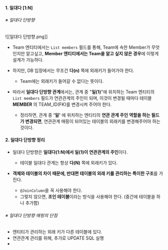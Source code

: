 
#### 1. 일대다 [1:N]

###### ※ 일대다 단방향

![[일대다 단방향.png]]
- Team 엔티티에서는 `List members` 필드를 통해, Team에 속한 Member가 무엇인지만 알고싶고, **Member 엔티티에서는 Team을 알고 싶지 않은 경우**에 이렇게 설계가 가능하다.

- 하지만, DB 입장에서는 무조건 **다(n)** 쪽에 외래키가 들어가야 한다. 
	- Team에는 외래키가 들어갈 수 없다는 뜻이다.

- 따라서 **일대다 단방향 관계**에서는, 관계 중 "**일(1)**"에 위치하는 Team 엔티티의 `List members` 필드가 연관관계의 주인이 되며, 이것이 변경될 때마다 테이블 **MEMBER** 의 TEAM_ID(FK)를 변경시켜 주어야 한다.
	- 정리하면, 관계 중 **'일'** 에 위치하는 엔티티의 **연관 관계 주인 역할을 하는 필드가 변경되면**, 연관관계 매핑이 되어있는 테이블의 외래키를 변경해주어야 하는 것이다.


#### 2. 일대다 단방향 정리

- 일대다 단방향은 **일대다(1:N)에서 일(1)이 연관관계의 주인**이다.
	- 테이블 일대다 관계는 항상 **다(N)** 쪽에 외래키가 있다.

- **객체와 테이블의 차이 때문에, 반대편 테이블의 외래 키를 관리하는 특이한 구조**를 가진다.
	- `@JoinColumn`을 꼭 사용해야 한다.
	- 그렇지 않으면, **조인 테이블**이라는 방식을 사용해야 한다. (중간에 테이블을 하나 추가함)

###### ※ 일대다 단방향 매핑의 단점
- 엔티티가 관리하는 외래 키가 다른 테이블에 있다.
- 연관관계 관리를 위해, 추가로 UPDATE SQL 실행
- 